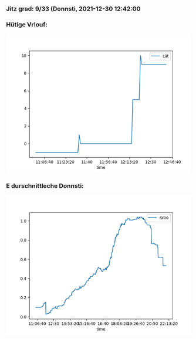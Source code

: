 ### Jitz grad: 9/33 (Donnsti, 2021-12-30 12:42:00

### Hütige Vrlouf:
![Graph](Today.png)

### E durschnittleche Donnsti:
![Graph](Donnsti.png)
